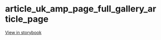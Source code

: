 # article_uk_amp_page_full_gallery_article_page

[View in storybook](https://raw.githack.com/Independent-Digital-News-and-Media-Ltd/indy-pwamp-sb/PR-1210-sb/index.html?path=/story/article_uk_amp_page_full_gallery_article_page)